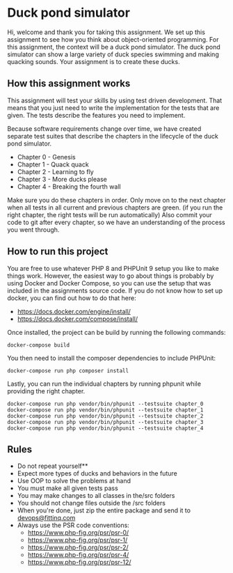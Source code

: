 # Duck pond simulator
Hi, welcome and thank you for taking this assignment. We set up this assignment to see how you think about 
object-oriented programming. For this assignment, the context will be a duck pond simulator. The duck pond simulator can
show a large variety of duck species swimming and making quacking sounds. Your assignment is to create these ducks. 

## How this assignment works
This assignment will test your skills by using test driven development. That means that you just need to write the 
implementation for the tests that are given. The tests describe the features you need to implement. 

Because software requirements change over time, we have created separate test suites that describe the chapters in the 
lifecycle of the duck pond simulator. 

* Chapter 0 - Genesis
* Chapter 1 - Quack quack
* Chapter 2 - Learning to fly
* Chapter 3 - More ducks please
* Chapter 4 - Breaking the fourth wall

Make sure you do these chapters in order. Only move on to the next chapter when all tests in all current and previous
chapters are green. (if you run the right chapter, the right tests will be run automatically) Also commit your code to 
git after every chapter, so we have an understanding of the process you went through.

## How to run this project
You are free to use whatever PHP 8 and PHPUnit 9 setup you like to make things work. However, the easiest way to go 
about things is probably by using Docker and Docker Compose, so you can use the setup that was included in the 
assignments source code. If you do not know how to set up docker, you can find out how to do that here:

* https://docs.docker.com/engine/install/
* https://docs.docker.com/compose/install/

Once installed, the project can be build by running the following commands:
```
docker-compose build 
```
You then need to install the composer dependencies to include PHPUnit:
```
docker-compose run php composer install
```
Lastly, you can run the individual chapters by running phpunit while providing the right chapter. 
```
docker-compose run php vendor/bin/phpunit --testsuite chapter_0
docker-compose run php vendor/bin/phpunit --testsuite chapter_1
docker-compose run php vendor/bin/phpunit --testsuite chapter_2
docker-compose run php vendor/bin/phpunit --testsuite chapter_3
docker-compose run php vendor/bin/phpunit --testsuite chapter_4
```
## Rules
* Do not repeat yourself**
* Expect more types of ducks and behaviors in the future
* Use OOP to solve the problems at hand
* You must make all given tests pass
* You may make changes to all classes in the/src folders
* You should not change files outside the /src folders
* When you're done, just zip the entire package and send it to devops@fittinq.com
* Always use the PSR code conventions:
    * https://www.php-fig.org/psr/psr-0/
    * https://www.php-fig.org/psr/psr-1/
    * https://www.php-fig.org/psr/psr-2/
    * https://www.php-fig.org/psr/psr-4/
    * https://www.php-fig.org/psr/psr-12/




